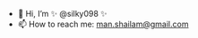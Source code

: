 - 👋 Hi, I’m ✨ @silky098 ✨ 
- 📫 How to reach me: man.shailam@gmail.com

<!---
silky098/silky098 is a ✨ special ✨ repository because its `README.md` (this file) appears on your GitHub profile.
You can click the Preview link to take a look at your changes.
--->
